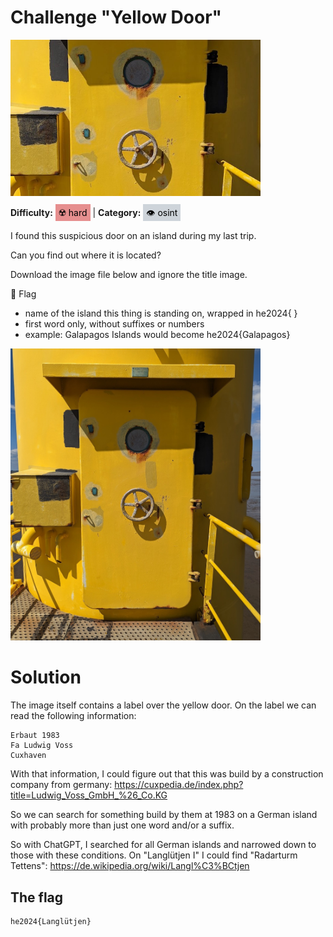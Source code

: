 # Challenge "Yellow Door"
<img src="banner.jpg" width="400px" alt="Banner Image" /><br/>

**Difficulty:** <span style="background-color: #e68f8f; padding: 5px; color: black;">☢️ hard</span> | **Category:** <span style="background-color: #ced4da; padding: 5px; color: black;">👁️ osint</span>

I found this suspicious door on an island during my last trip.

Can you find out where it is located?

Download the image file below and ignore the title image.

🚩 Flag
- name of the island this thing is standing on, wrapped in he2024{ }
- first word only, without suffixes or numbers
- example: Galapagos Islands would become he2024{Galapagos}

<img src="yellowdoor.jpg" width="400px" alt="yellowdoor.jpg" /><br/>


# Solution

The image itself contains a label over the yellow door. On the label we can read the following information:

    Erbaut 1983
    Fa Ludwig Voss
    Cuxhaven

With that information, I could figure out that this was build by a construction company from germany: https://cuxpedia.de/index.php?title=Ludwig_Voss_GmbH_%26_Co.KG

So we can search for something build by them at 1983 on a German island with probably more than just one word and/or a suffix.

So with ChatGPT, I searched for all German islands and narrowed down to those with these conditions. On "Langlütjen I" I could find "Radarturm Tettens": https://de.wikipedia.org/wiki/Langl%C3%BCtjen


## The flag
    he2024{Langlütjen}
